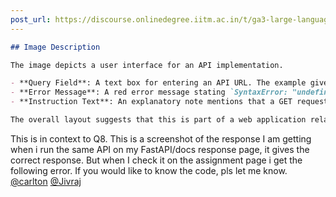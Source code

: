 ```yaml
---
post_url: https://discourse.onlinedegree.iitm.ac.in/t/ga3-large-language-models-discussion-thread-tds-jan-2025/163247/84
---
```

```markdown
## Image Description

The image depicts a user interface for an API implementation. 

- **Query Field**: A text box for entering an API URL. The example given is `http://127.0.0.1:8000/execute`.
- **Error Message**: A red error message stating `SyntaxError: "undefined" is not valid JSON`, indicating an issue related to JSON formatting.
- **Instruction Text**: An explanatory note mentions that a GET request will be sent to the specified URL, and that it will check for a task with parameters provided in a specific format. 

The overall layout suggests that this is part of a web application related to API testing or configuration.
```

  
This is in context to Q8. This is a screenshot of the response I am getting when i run the same API on my FastAPI/docs response page, it gives the correct response. But when I check it on the assignment page i get the following error. If you would like to know the code, pls let me know. [@carlton](/u/carlton) [@Jivraj](/u/jivraj)